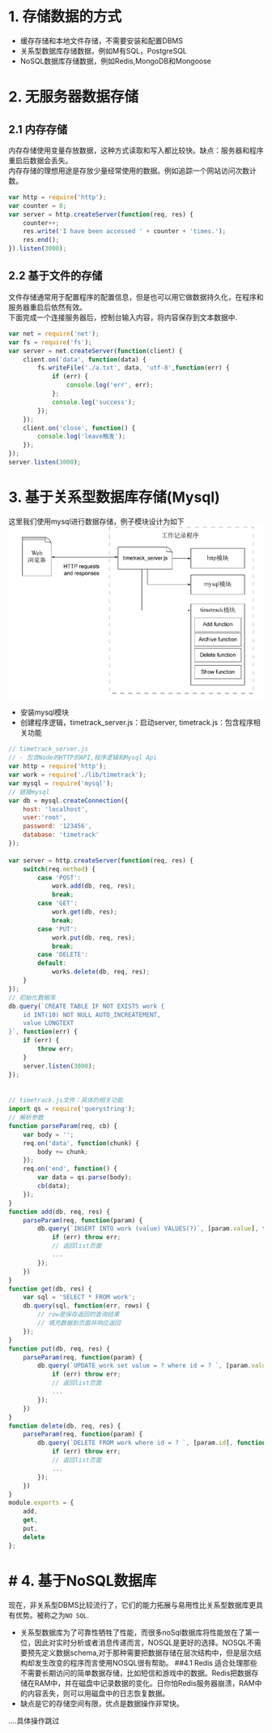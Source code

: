 # 1. 存储数据的方式
- 缓存存储和本地文件存储，不需要安装和配置DBMS
- 关系型数据库存储数据，例如M有SQL，PostgreSQL
- NoSQL数据库存储数据，例如Redis,MongoDB和Mongoose

# 2. 无服务器数据存储
## 2.1 内存存储
内存存储使用变量存放数据，这种方式读取和写入都比较快。缺点：服务器和程序重启后数据会丢失。<br>
内存存储的理想用途是存放少量经常使用的数据。例如追踪一个网站访问次数计数。
```javascript
var http = require('http');
var counter = 0;
var server = http.createServer(function(req, res) {
    counter++;
    res.write('I have been accessed ' + counter + 'times.');
    res.end();
}).listen(3000);
```
## 2.2 基于文件的存储
文件存储通常用于配置程序的配置信息，但是也可以用它做数据持久化，在程序和服务器重启后依然有效。<br>
下面完成一个连接服务器后，控制台输入内容，将内容保存到文本数据中.
```javascript
var net = require('net');
var fs = require('fs');
var server = net.createServer(function(client) {
    client.on('data', function(data) {
        fs.writeFile('./a.txt', data, 'utf-8',function(err) {
            if (err) {
                console.log('err', err);
            };
            console.log('success');
        });
    });
    client.on('close', function() {
        console.log('leave触发');
    });
});
server.listen(3000);
```
# 3. 基于关系型数据库存储(Mysql)
这里我们使用mysql进行数据存储，例子模块设计为如下<br>
![](./assets/15.png)<br>
- 安装mysql模块
- 创建程序逻辑，timetrack_server.js：启动server, timetrack.js：包含程序相关功能
```javascript
// timetrack_server.js
// - 包含Node的HTTP的API,程序逻辑和Mysql Api
var http = require('http');
var work = require('./lib/timetrack');
var mysql = require('mysql');
// 链接mysql
var db = mysql.createConnection({
    host: 'localhost',
    user:'root',
    password: '123456',
    database: 'timetrack'
});

var server = http.createServer(function(req, res) {
    switch(req.method) {
        case 'POST':
            work.add(db, req, res);
            break;
        case 'GET':
            work.get(db, res);
            break;
        case 'PUT': 
            work.put(db, req, res);
            break;
        case 'DELETE':
        default:
            works.delete(db, req, res);
    }
});
// 初始化数据库
db.query(`CREATE TABLE IF NOT EXISTS work {
    id INT(10) NOT NULL AUTO_INCREATEMENT,
    value LONGTEXT
}`, function(err) {
    if (err) {
        throw err;
    }
    server.listen(3000);
});


// timetrack.js文件：具体的相关功能
import qs = require('querystring');
// 解析参数
function parseParam(req, cb) {
    var body = '';
    req.on('data', function(chunk) {
        body += chunk;
    });
    req.on('end', function() {
        var data = qs.parse(body);
        cb(data);
    });
}
function add(db, req, res) {
    parseParam(req, function(param) {
        db.query(`INSERT INTO work (value) VALUES(?)`, [param.value], function(err) {
            if (err) throw err;
            // 返回list页面
            ...
        });
    })
}
function get(db, res) {
    var sql = 'SELECT * FROM work';
    db.query(sql, function(err, rows) {
        // row是保存返回的查询结果
        // 填充数据到页面并响应返回
    });
}
function put(db, req, res) {
    parseParam(req, function(param) {
        db.query(`UPDATE work set value = ? where id = ? `, [param.value, param.id], function(err) {
            if (err) throw err;
            // 返回list页面
            ...
        });
    })
}
function delete(db, req, res) {
    parseParam(req, function(param) {
        db.query(`DELETE FROM work where id = ? `, [param.id], function(err) {
            if (err) throw err;
            // 返回list页面
            ...
        });
    })
}
module.exports = {
    add,
    get,
    put,
    delete
};
```
# # 4. 基于NoSQL数据库
现在，非关系型DBMS比较流行了，它们的能力拓展与易用性比关系型数据库更具有优势。被称之为`NO SQL`.
- 关系型数据库为了可靠性牺牲了性能，而很多noSql数据库将性能放在了第一位，因此对实时分析或者消息传递而言，NOSQL是更好的选择。NOSQL不需要预先定义数据schema,对于那种需要把数据存储在层次结构中，但是层次结构却发生改变的程序而言使用NOSQL很有帮助。
##4.1 Redis
适合处理那些不需要长期访问的简单数据存储，比如短信和游戏中的数据。Redis把数据存储在RAM中，并在磁盘中记录数据的变化。日你怕Redis服务器崩溃，RAM中的内容丢失，则可以用磁盘中的日志恢复数据。
- 缺点是它的存储空间有限，优点是数据操作非常快。

....具体操作跳过